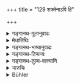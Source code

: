 +++
title = "129 शक्तेनाऽपि हि"

+++

<details><summary>गङ्गानथ-मूलानुवादः</summary>

Even though he be able, the Śūdra shall not amass wealth; for having acquired wealth, the Śūdra harasses the Brāhmaṇas.—(129)
</details>

<details><summary>मेधातिथिः</summary>

**शक्तेनापि** कृष्यादिकर्मणा **धनसंचयः शूद्रेण न कर्तव्यः** । तत्र हेतुस्वरूपम् अर्थवादम् आह । **शूद्रो धनं** बह्व् **आसाद्य** स्वीकृत्य **ब्राह्मणान् एव बाधते** । 

- <u>का पुनर्</u> ब्राह्मणानां बाधा । 

- <u>महाधनत्वाद्</u> अत्यर्थं ब्राह्मणान् प्रतिग्राहयेत् ।  
  शूद्रप्रतिग्रहश् च तेषां प्रतिषिद्धः ।  
  तत्र निमित्तभावम् आपद्यमानो दुष्येत् ।  
  एतच् च न विहितं कुर्वतः कर्म-दोषाशङ्का । तस्माद् ब्राह्मणान् न परिचरेद् इत्य् एषैव बाधा ॥ १०.१२९ ॥
</details>

<details><summary>गङ्गानथ-भाष्यानुवादः</summary>

‘*Even though he is able*’—by means of agriculture and such acts,—wealth shall not be amassed by the Śūdra. In support of this the Author adds an argument in the form of a declamatory statement—‘*Having acquired wealth the Śūdra harasses the Brāhmaṇas*.’

“What is the harassment caused to Brāhmaṇas?” Becoming very rich, they would make the Brāhmaṇas accept gifts from themselves, and the accepting of gifts from the Śūdra has been forbidden for them; hence becoming a party to their doing what is forbidden, he would incur sin.

The danger of incurring such sin however could not apply to the case of one who goes on fulfilling all that is prescribed for him. Hence the ‘harassment’ of the Brāhmaṇa that is meant is only this that he would no longer serve them.—(129)
</details>

<details><summary>गङ्गानथ-टिप्पन्यः</summary>

This verse is quoted in *Smṛtitattva* (p. 353);—and in
*Varṣakriyākaumudī* (p. 571), which adds that there would be nothing
wrong in the Śūdra amassing wealth, for the benefit of ‘Brāhmaṇas and others.’
</details>

<details><summary>गङ्गानथ-तुल्य-वाक्यानि</summary>

*Gautama* (10.63).—‘The Śūdra’s hoard shall serve only the purpose of
supporting men of the higher castes in times of distress.’
</details>

<details><summary>भारुचिः</summary>

महाफलैः शिल्पादिभिः वृत्त्यन्तरैः पर्याप्त-धनः शूद्रो  
विशेषतो दानेन गुणवद्-ब्रह्मणेभ्यो शूद्र-प्रतिग्रहोपच्छन्दनेन  
महतो ब्राह्मणान् स्वधर्मात् प्रच्यावयेत् ।  

अयं तावन्न् आर्थः ।  
न हि शास्त्रोपदिष्टं कुर्वतः  
सत्य् अपि परोपघाते  
कश्चिद् दोषो ऽस्ति ।  
यदि स्यात्, नवश्राद्धादिष्व् अपि ददतो दोषः स्यात् ।  
असाव् अपि परस्योपघातं करोति,  
यो ऽर्थमानाभ्यां गुणवतो ब्राह्मणान् प्रतिपूजयति ।  
तस्मान् नायम् अर्थः । 

"धनोत्सेकाच् छूद्रो ब्राह्मण-बाधने वर्तेते"त्य् अयम् अपि न शक्यो ऽभ्युपगन्तुम् ।  
सर्वेषां गृह्येत ब्राह्मणादिना तुल्यम् ।  
केन कः शूद्रे विशेषः, येन तस्यैवम् अर्थसंचयो निषिध्यते ? अयं तर्ह्य् अन्यो ऽर्थः । 

न केवलं नित्यदानं शूद्रस्याभ्यनुज्ञायते।  
किं तर्हि?  
अभ्युदय-प्रयोजनम् अप्य् अनेन दानम् अनुष्ठेयम्।  

एवं च **न कार्यो धन-संचय** इत्य् अयम् एवम्-अर्थः प्रतिषेधः ।  
अथ चोक्तं 

> "प्रकल्प्या तस्य तैर् वृत्तिः  
> स्वकुटुम्बाद् यथार्हतः" 

इत्य् एवम्-आदि ।  

एवं च सति ब्राह्मणापाश्रितस्य शूद्रस्यायम् उपदेशः ।  

> शक्तेनापि हि शूद्रेण  
न कार्यो धनसंचय 

इति ।  
तथा स्मृत्यन्तरम्- 

> "यं चार्यम् आश्रयेद्, भर्तव्यस् तेन क्षीणो ऽपि, तेन चोत्तरः,  
> तद्-अर्थो ऽस्य निचयः स्यात्" 

इति ॥ १०.१२९ ॥
</details>

<details><summary>Bühler</summary>

129	No collection of wealth must be made by a Sudra, even though he be able (to do it); for a Sudra who has acquired wealth, gives pain to Brahmanas.
</details>
